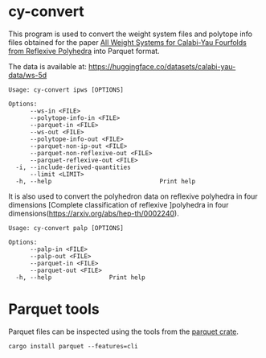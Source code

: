 # cy-convert

This program is used to convert the weight system files and polytope info files obtained for the paper [All Weight Systems for Calabi-Yau Fourfolds from Reflexive Polyhedra](https://arxiv.org/abs/1808.02422) into Parquet format.

The data is available at: https://huggingface.co/datasets/calabi-yau-data/ws-5d

```
Usage: cy-convert ipws [OPTIONS]

Options:
      --ws-in <FILE>
      --polytope-info-in <FILE>
      --parquet-in <FILE>
      --ws-out <FILE>
      --polytope-info-out <FILE>
      --parquet-non-ip-out <FILE>
      --parquet-non-reflexive-out <FILE>
      --parquet-reflexive-out <FILE>
  -i, --include-derived-quantities
      --limit <LIMIT>
  -h, --help                              Print help
```

It is also used to convert the polyhedron data on reflexive polyhedra in four dimensions [Complete classification of reflexive ]polyhedra in four dimensions(https://arxiv.org/abs/hep-th/0002240).

```
Usage: cy-convert palp [OPTIONS]

Options:
      --palp-in <FILE>
      --palp-out <FILE>
      --parquet-in <FILE>
      --parquet-out <FILE>
  -h, --help                Print help
```

# Parquet tools

Parquet files can be inspected using the tools from the [parquet crate](https://crates.io/crates/parquet).

```
cargo install parquet --features=cli
```
